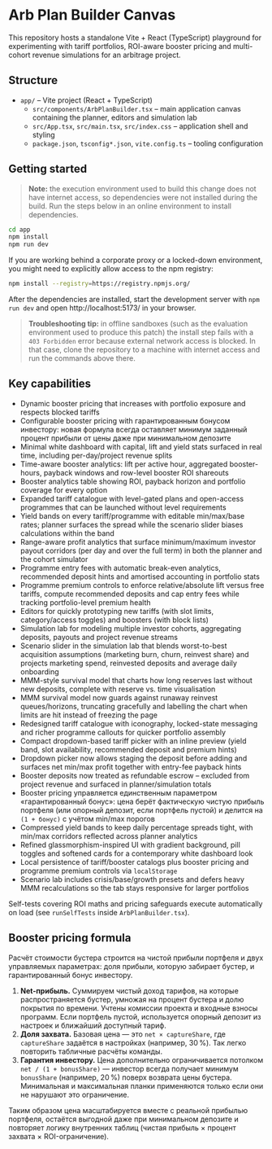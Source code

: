 # Arb Plan Builder Canvas

This repository hosts a standalone Vite + React (TypeScript) playground for experimenting with tariff portfolios, ROI-aware booster pricing and multi-cohort revenue simulations for an arbitrage project.

## Structure

- `app/` – Vite project (React + TypeScript)
  - `src/components/ArbPlanBuilder.tsx` – main application canvas containing the planner, editors and simulation lab
  - `src/App.tsx`, `src/main.tsx`, `src/index.css` – application shell and styling
  - `package.json`, `tsconfig*.json`, `vite.config.ts` – tooling configuration

## Getting started

> **Note:** the execution environment used to build this change does not have internet access, so dependencies were not installed during the build. Run the steps below in an online environment to install dependencies.

```bash
cd app
npm install
npm run dev
```

If you are working behind a corporate proxy or a locked-down environment, you might need to explicitly allow access to the npm registry:

```bash
npm install --registry=https://registry.npmjs.org/
```

After the dependencies are installed, start the development server with `npm run dev` and open http://localhost:5173/ in your browser.

> **Troubleshooting tip:** in offline sandboxes (such as the evaluation environment used to produce this patch) the install step fails with a `403 Forbidden` error because external network access is blocked. In that case, clone the repository to a machine with internet access and run the commands above there.

## Key capabilities

- Dynamic booster pricing that increases with portfolio exposure and respects blocked tariffs
- Configurable booster pricing with гарантированным бонусом инвестору: новая формула всегда оставляет минимум заданный процент прибыли от цены даже при минимальном депозите
- Minimal white dashboard with capital, lift and yield stats surfaced in real time, including per-day/project revenue splits
- Time-aware booster analytics: lift per active hour, aggregated booster-hours, payback windows and row-level booster ROI shareouts
- Booster analytics table showing ROI, payback horizon and portfolio coverage for every option
- Expanded tariff catalogue with level-gated plans and open-access programmes that can be launched without level requirements
- Yield bands on every tariff/programme with editable min/max/base rates; planner surfaces the spread while the scenario slider biases calculations within the band
- Range-aware profit analytics that surface minimum/maximum investor payout corridors (per day and over the full term) in both the planner and the cohort simulator
- Programme entry fees with automatic break-even analytics, recommended deposit hints and amortised accounting in portfolio stats
- Programme premium controls to enforce relative/absolute lift versus free tariffs, compute recommended deposits and cap entry fees while tracking portfolio-level premium health
- Editors for quickly prototyping new tariffs (with slot limits, category/access toggles) and boosters (with block lists)
- Simulation lab for modeling multiple investor cohorts, aggregating deposits, payouts and project revenue streams
- Scenario slider in the simulation lab that blends worst-to-best acquisition assumptions (marketing burn, churn, reinvest share) and projects marketing spend, reinvested deposits and average daily onboarding
- MMM-style survival model that charts how long reserves last without new deposits, complete with reserve vs. time visualisation
- MMM survival model now guards against runaway reinvest queues/horizons, truncating gracefully and labelling the chart when limits are hit instead of freezing the page
- Redesigned tariff catalogue with iconography, locked-state messaging and richer programme callouts for quicker portfolio assembly
- Compact dropdown-based tariff picker with an inline preview (yield band, slot availability, recommended deposit and premium hints)
- Dropdown picker now allows staging the deposit before adding and surfaces net min/max profit together with entry-fee payback hints
- Booster deposits now treated as refundable escrow – excluded from project revenue and surfaced in planner/simulation totals
- Booster pricing управляется единственным параметром «гарантированный бонус»: цена берёт фактическую чистую прибыль
  портфеля (или опорный депозит, если портфель пустой) и делится на `(1 + бонус)` с учётом min/max порогов
- Compressed yield bands to keep daily percentage spreads tight, with min/max corridors reflected across planner analytics
- Refined glassmorphism-inspired UI with gradient background, pill toggles and softened cards for a contemporary white dashboard look
- Local persistence of tariff/booster catalogs plus booster pricing and programme premium controls via `localStorage`
- Scenario lab includes crisis/base/growth presets and defers heavy MMM recalculations so the tab stays responsive for larger portfolios

Self-tests covering ROI maths and pricing safeguards execute automatically on load (see `runSelfTests` inside `ArbPlanBuilder.tsx`).

## Booster pricing formula

Расчёт стоимости бустера строится на чистой прибыли портфеля и двух управляемых параметрах: доля прибыли, которую забирает бустер, и гарантированный бонус инвестору.

1. **Net-прибыль.** Суммируем чистый доход тарифов, на которые распространяется бустер, умножая на процент бустера и долю покрытия по времени. Учтены комиссии проекта и входные взносы программ. Если портфель пустой, используется опорный депозит из настроек и ближайший доступный тариф.
2. **Доля захвата.** Базовая цена — это `net × captureShare`, где `captureShare` задаётся в настройках (например, 30 %). Так легко повторить табличные расчёты команды.
3. **Гарантия инвестору.** Цена дополнительно ограничивается потолком `net / (1 + bonusShare)` — инвестор всегда получает минимум `bonusShare` (например, 20 %) поверх возврата цены бустера. Минимальная и максимальная планки применяются только если они не нарушают это ограничение.

Таким образом цена масштабируется вместе с реальной прибылью портфеля, остаётся выгодной даже при минимальном депозите и повторяет логику внутренних таблиц (чистая прибыль × процент захвата × ROI-ограничение).
